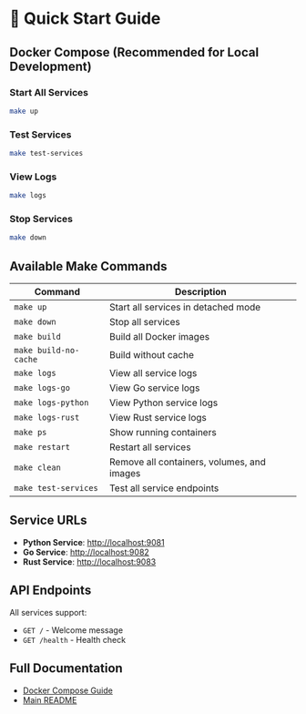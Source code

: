# 🚀 Quick Start Guide

## Docker Compose (Recommended for Local Development)

### Start All Services

```bash
make up
```

### Test Services

```bash
make test-services
```

### View Logs

```bash
make logs
```

### Stop Services

```bash
make down
```

## Available Make Commands

| Command | Description |
|---------|-------------|
| `make up` | Start all services in detached mode |
| `make down` | Stop all services |
| `make build` | Build all Docker images |
| `make build-no-cache` | Build without cache |
| `make logs` | View all service logs |
| `make logs-go` | View Go service logs |
| `make logs-python` | View Python service logs |
| `make logs-rust` | View Rust service logs |
| `make ps` | Show running containers |
| `make restart` | Restart all services |
| `make clean` | Remove all containers, volumes, and images |
| `make test-services` | Test all service endpoints |

## Service URLs

- **Python Service**: <http://localhost:9081>
- **Go Service**: <http://localhost:9082>
- **Rust Service**: <http://localhost:9083>

## API Endpoints

All services support:

- `GET /` - Welcome message
- `GET /health` - Health check

## Full Documentation

- [Docker Compose Guide](./DOCKER_COMPOSE.md)
- [Main README](./README.md)
